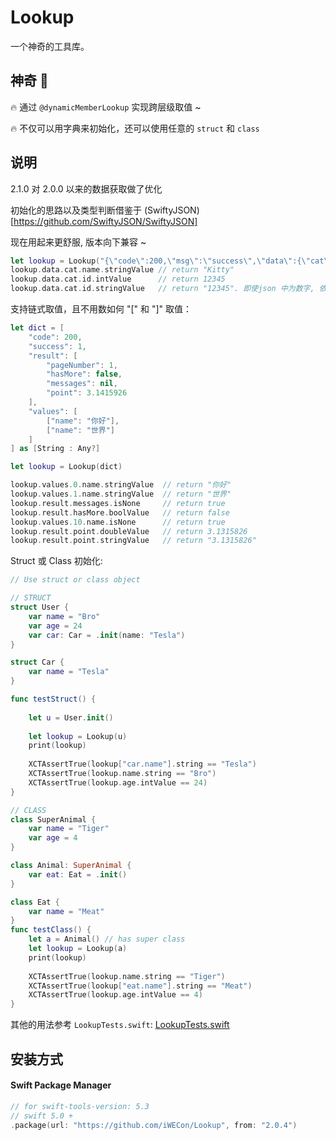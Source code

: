 # Lookup

一个神奇的工具库。

## 神奇 🤗️

🔥 通过 `@dynamicMemberLookup` 实现跨层级取值 ~

🔥 不仅可以用字典来初始化，还可以使用任意的 `struct` 和 `class` 


## 说明

2.1.0 对 2.0.0 以来的数据获取做了优化

初始化的思路以及类型判断借鉴于 (SwiftyJSON)[https://github.com/SwiftyJSON/SwiftyJSON]

现在用起来更舒服, 版本向下兼容 ~

```swift
let lookup = Lookup("{\"code\":200,\"msg\":\"success\",\"data\":{\"cat\":{\"id\":12345,\"name\":\"Kitty\"}}}")
lookup.data.cat.name.stringValue // return "Kitty"
lookup.data.cat.id.intValue      // return 12345
lookup.data.cat.id.stringValue   // return "12345". 即使json 中为数字, 依然可以转为字符串
```

支持链式取值，且不用数如何 "[" 和 "]" 取值：

```swift
let dict = [
    "code": 200,
    "success": 1,
    "result": [
        "pageNumber": 1,
        "hasMore": false,
        "messages": nil,
        "point": 3.1415926
    ],
    "values": [
        ["name": "你好"],
        ["name": "世界"]
    ]
] as [String : Any?]

let lookup = Lookup(dict)

lookup.values.0.name.stringValue  // return "你好"
lookup.values.1.name.stringValue  // return "世界"
lookup.result.messages.isNone     // return true
lookup.result.hasMore.boolValue   // return false
lookup.values.10.name.isNone      // return true
lookup.result.point.doubleValue   // return 3.1315826
lookup.result.point.stringValue   // return "3.1315826"
```


Struct 或 Class 初始化:

```swift
// Use struct or class object

// STRUCT
struct User {
    var name = "Bro"
    var age = 24
    var car: Car = .init(name: "Tesla")
}

struct Car {
    var name = "Tesla"
}

func testStruct() {
    
    let u = User.init()
    
    let lookup = Lookup(u)
    print(lookup)
    
    XCTAssertTrue(lookup["car.name"].string == "Tesla")
    XCTAssertTrue(lookup.name.string == "Bro")
    XCTAssertTrue(lookup.age.intValue == 24)
}

// CLASS
class SuperAnimal {
    var name = "Tiger"
    var age = 4
}

class Animal: SuperAnimal {
    var eat: Eat = .init()
}

class Eat {
    var name = "Meat"
}
func testClass() {
    let a = Animal() // has super class
    let lookup = Lookup(a)
    print(lookup)
    
    XCTAssertTrue(lookup.name.string == "Tiger")
    XCTAssertTrue(lookup["eat.name"].string == "Meat")
    XCTAssertTrue(lookup.age.intValue == 4)
}
```

其他的用法参考 `LookupTests.swift`: [LookupTests.swift](https://github.com/iWECon/Lookup/blob/main/Tests/LookupTests/LookupTests.swift)


## 安装方式

#### Swift Package Manager
```swift
// for swift-tools-version: 5.3
// swift 5.0 +
.package(url: "https://github.com/iWECon/Lookup", from: "2.0.4")
```

